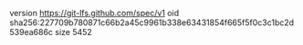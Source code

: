 version https://git-lfs.github.com/spec/v1
oid sha256:227709b780871c66b2a45c9961b338e63431854f665f5f0c3c1bc2d539ea686c
size 5452
